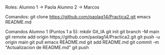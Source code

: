 Roles:
Alumno 1 -> Paola
Alumno 2 -> Marcos

Comandos:
git clone https://github.com/paolag14/Practica2.git
emacs README.md

Comandos Alumno 1 (Puntos 1 a 5):
mkdir Git_IA
git init
git branch -M main
git remote add origin https;//github.com/paolag14/Practica2.git
git push -u origin main
git pull
emacs README.md
git add README.md
git commit -m "Actualizacion de README.md"
git push